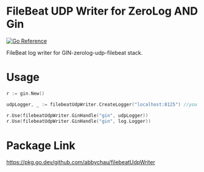 # FileBeat UDP Writer for ZeroLog AND Gin

[![Go Reference](https://pkg.go.dev/badge/github.com/abbychau/filebeatUdpWriter.svg)](https://pkg.go.dev/github.com/abbychau/filebeatUdpWriter)

FileBeat log writer for GIN-zerolog-udp-filebeat stack.

# Usage
```go
r := gin.New()

udpLogger, _ := filebeatUdpWriter.CreateLogger("localhost:8125") //you can catch the error here

r.Use(filebeatUdpWriter.GinHandle("gin", udpLogger))
r.Use(filebeatUdpWriter.GinHandle("gin", log.Logger))
```

# Package Link
https://pkg.go.dev/github.com/abbychau/filebeatUdpWriter